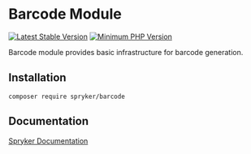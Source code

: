 # Barcode Module
[![Latest Stable Version](https://poser.pugx.org/spryker/barcode/v/stable.svg)](https://packagist.org/packages/spryker/barcode)
[![Minimum PHP Version](https://img.shields.io/badge/php-%3E%3D%208.3-8892BF.svg)](https://php.net/)

Barcode module provides basic infrastructure for barcode generation.

## Installation

```
composer require spryker/barcode
```

## Documentation

[Spryker Documentation](https://docs.spryker.com)
